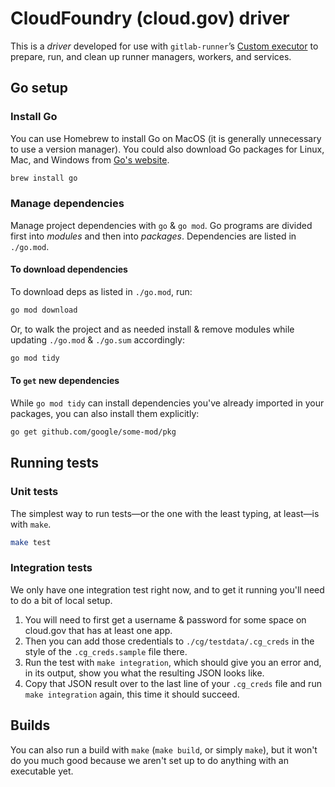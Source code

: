 # CloudFoundry (cloud.gov) driver

This is a _driver_ developed for use with `gitlab-runner`’s [Custom executor](https://docs.gitlab.com/runner/executors/custom.html) to prepare, run, and clean up runner managers, workers, and services.

## Go setup

### Install Go

You can use Homebrew to install Go on MacOS (it is generally unnecessary to use a version manager). You could also download Go packages for Linux, Mac, and Windows from [Go's website](https://go.dev/doc/install).

```sh
brew install go
```

### Manage dependencies

Manage project dependencies with `go` & `go mod`. Go programs are divided first into _modules_ and then into _packages_. Dependencies are listed in `./go.mod`.

#### To download dependencies

To download deps as listed in `./go.mod`, run:

```sh
go mod download
```

Or, to walk the project and as needed install & remove modules while updating `./go.mod` & `./go.sum` accordingly:

```sh
go mod tidy
```

#### To `get` new dependencies

While `go mod tidy` can install dependencies you've already imported in your packages, you can also install them explicitly:

```sh
go get github.com/google/some-mod/pkg
```

## Running tests

### Unit tests

The simplest way to run tests—or the one with the least typing, at least—is with `make`.

```sh
make test
```

### Integration tests

We only have one integration test right now, and to get it running you'll need to do a bit of local setup.

1. You will need to first get a username & password for some space on cloud.gov that has at least one app.
1. Then you can add those credentials to `./cg/testdata/.cg_creds` in the style of the `.cg_creds.sample` file there.
1. Run the test with `make integration`, which should give you an error and, in its output, show you what the resulting JSON looks like.
1. Copy that JSON result over to the last line of your `.cg_creds` file and run `make integration` again, this time it should succeed.

## Builds

You can also run a build with `make` (`make build`, or simply `make`), but it won't do you much good because we aren't set up to do anything with an executable yet.
